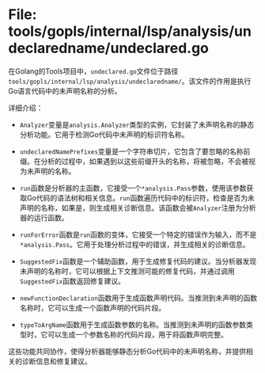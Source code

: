 # File: tools/gopls/internal/lsp/analysis/undeclaredname/undeclared.go

在Golang的Tools项目中，`undeclared.go`文件位于路径`tools/gopls/internal/lsp/analysis/undeclaredname/`。该文件的作用是执行Go语言代码中的未声明名称的分析。

详细介绍：

- `Analyzer`变量是`analysis.Analyzer`类型的实例，它封装了未声明名称的静态分析功能。它用于检测Go代码中未声明的标识符名称。

- `undeclaredNamePrefixes`变量是一个字符串切片，它包含了要忽略的名称前缀。在分析的过程中，如果遇到以这些前缀开头的名称，将被忽略，不会被视为未声明的名称。

- `run`函数是分析器的主函数，它接受一个`*analysis.Pass`参数，使用该参数获取Go代码的语法树和相关信息。`run`函数遍历代码中的标识符，检查是否为未声明的名称，如果是，则生成相关诊断信息。该函数会被`Analyzer`注册为分析器的运行函数。

- `runForError`函数是`run`函数的变体，它接受一个特定的错误作为输入，而不是`*analysis.Pass`。它用于处理分析过程中的错误，并生成相关的诊断信息。

- `SuggestedFix`函数是一个辅助函数，用于生成修复代码的建议。当分析器发现未声明的名称时，它可以根据上下文推测可能的修复代码，并通过调用`SuggestedFix`函数返回修复建议。

- `newFunctionDeclaration`函数用于生成函数声明代码。当推测到未声明的函数名称时，它可以生成一个函数声明的代码片段。

- `typeToArgName`函数用于生成函数参数的名称。当推测到未声明的函数参数类型时，它可以生成一个参数名称的代码片段，用于将函数声明完整。

这些功能共同协作，使得分析器能够静态分析Go代码中的未声明名称，并提供相关的诊断信息和修复建议。

